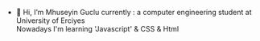 - 👋 Hi, I’m Mhuseyin Guclu
currently : a computer engineering student at University of Erciyes              
Nowadays I'm learning 'Javascript' & CSS & Html

